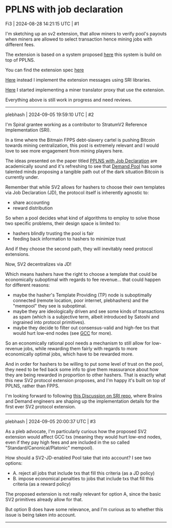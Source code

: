 # PPLNS with job declaration

Fi3 | 2024-08-28 14:21:15 UTC | #1

I'm sketching up an sv2 extension, that allow miners to verify pool's payouts when miners are allowed to select transaction hence mining jobs with different fees.

The extension is based on a system proposed [here](https://github.com/demand-open-source/pplns-with-job-declaration/blob/bd7258db08e843a5d3732bec225644eda6923e48/pplns-with-job-declaration.pdf) this system is build on top of PPLNS.

You can find the extension spec [here](https://github.com/demand-open-source/share-accounting-ext/blob/281c1cbc4f9a07b21a443753a525197dc5d8e18c/extension.md)

[Here](https://github.com/demand-open-source/share-accounting-ext/tree/master/src) instead I implement the extension messages using SRI libraries.

[Here](https://github.com/demand-open-source/demand-cli) I started implementing a miner translator proxy that use the extension.

Everything above is still work in progress and need reviews.

-------------------------

plebhash | 2024-09-05 19:59:10 UTC | #2

I'm Spiral grantee working as a contributor to StratumV2 Reference Implementation (SRI).

In a time where the Bitmain FPPS debt-slavery cartel is pushing Bitcoin towards mining centralization, this post is extremely relevant and I would love to see more engagement from mining players here.

The ideas presented on the paper titled [PPLNS with Job Declaration](https://github.com/demand-open-source/pplns-with-job-declaration/blob/5e3e7666f177e9a1e217e72da65a35b612505613/pplns-with-job-declaration.pdf) are academically sound and it's refreshing to see that [Demand Pool](https://www.dmnd.work/) has some talented minds proposing a tangible path out of the dark situation Bitcoin is currently under.

Remember that while SV2 allows for hashers to choose their own templates via Job Declaration (JD), the protocol itself is inherently agnostic to:
- share accounting
- reward distribution

So when a pool decides what kind of algorithms to employ to solve those two specific problems, their design space is limited to:
- hashers blindly trusting the pool is fair
- feeding back information to hashers to minimize trust

And if they choose the second path, they will inevitably need protocol extensions.

Now, SV2 decentralizes via JD! 

Which means hashers have the right to choose a template that could be economically suboptimal with regards to fee revenue... that could happen for different reasons:
- maybe the hasher's Template Providing (TP) node is suboptimally connected (remote location, poor internet, plebhashers) and the "mempool" they see is suboptimal.
- maybe they are ideologically driven and see some kinds of transactions as spam (which is a subjective term, albeit introduced by Satoshi and ingrained into protocol primitives).
- maybe they decide to filter out consensus-valid and high-fee txs that would hurt low-end nodes (see [GCC](https://delvingbitcoin.org/t/great-consensus-cleanup-revival/710) for more).

So an economically rational pool needs a mechanism to still allow for low-revenue jobs, while rewarding them fairly with regards to more economically optimal jobs, which have to be rewarded more.

And in order for hashers to be willing to put some level of trust on the pool, they need to be fed back some info to give them reassurance about how they are being rewarded in proportion to other hashers. That is exactly what this new SV2 protocol extension proposes, and I'm happy it's built on top of PPLNS, rather than FPPS.

I'm looking forward to following [this Discussion on SRI repo](https://github.com/stratum-mining/sv2-spec/issues/95), where Braiins and Demand engineers are shaping up the implementation details for the first ever SV2 protocol extension.

-------------------------

plebhash | 2024-09-05 20:00:37 UTC | #3

As a pleb advocate, I'm particularly curious how the proposed SV2 extension would affect GCC txs (meaning they would hurt low-end nodes, even if they pay high fees and are included in the so called "Standard/Canonical/Platonic" mempool).

How should a SV2-JD-enabled Pool take that into account? I see two options:
- A. reject all jobs that include txs that fill this criteria (as a JD policy)
- B. impose economical penalties to jobs that include txs that fill this criteria (as a reward policy)

The proposed extension is not really relevant for option A, since the basic SV2 primitives already allow for that.

But option B does have some relevance, and I'm curious as to whether this issue is being taken into account.

-------------------------

